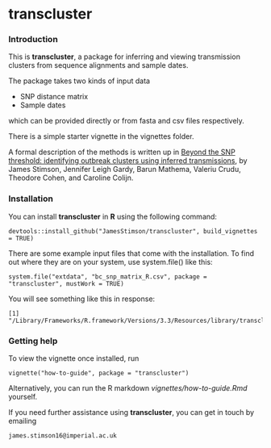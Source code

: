 # **transcluster**

### Introduction

This is **transcluster**, a package for inferring and viewing transmission clusters from sequence alignments and sample dates.

The package takes two kinds of input data

* SNP distance matrix
* Sample dates 

which can be provided directly or from fasta and csv files respectively.

There is a simple starter vignette in the vignettes folder.

A formal description of the methods is written up in [Beyond the SNP threshold: identifying outbreak clusters using inferred transmissions](https://www.biorxiv.org/content/early/2018/05/10/319707), by 
James Stimson, Jennifer Leigh Gardy, Barun Mathema, Valeriu Crudu, Theodore Cohen, and Caroline Colijn.

### Installation

You can install **transcluster** in **R** using the following command:
```{r}
devtools::install_github("JamesStimson/transcluster", build_vignettes = TRUE)
```

There are some example input files that come with the installation. To find out where they are on your system, use system.file() like this:
```{r}
system.file("extdata", "bc_snp_matrix_R.csv", package = "transcluster", mustWork = TRUE)
```

You will see something like this in response:
```{r}
[1] "/Library/Frameworks/R.framework/Versions/3.3/Resources/library/transcluster/extdata/bc_snp_matrix_R.csv"
```

### Getting help

To view the vignette once installed, run
```{r}
vignette("how-to-guide", package = "transcluster")
```

Alternatively, you can run the R markdown *vignettes/how-to-guide.Rmd* yourself.

If you need further assistance using **transcluster**, you can get in touch by emailing 
```{r}
james.stimson16@imperial.ac.uk
```
